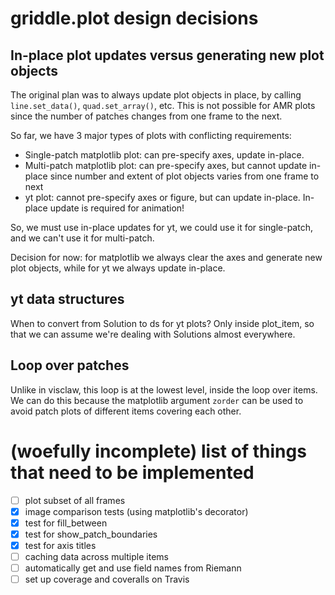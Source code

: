 # griddle.plot design decisions


## In-place plot updates versus generating new plot objects
The original plan was to always update plot objects in place, by
calling `line.set_data()`, `quad.set_array()`, etc.  This is not
possible for AMR plots since the number of patches changes from
one frame to the next.

So far, we have 3 major types of plots with conflicting requirements:
- Single-patch matplotlib plot: can pre-specify axes, update in-place.
- Multi-patch matplotlib plot: can pre-specify axes, but cannot update in-place
  since number and extent of plot objects varies from one frame to next
- yt plot: cannot pre-specify axes or figure, but can update in-place.
  In-place update is required for animation!

So, we must use in-place updates for yt, we could use it for single-patch, and
we can't use it for multi-patch.

Decision for now: for matplotlib we always clear the axes and generate new plot
objects, while for yt we always update in-place.

## yt data structures
When to convert from Solution to ds for yt plots?  Only inside plot_item, so
that we can assume we're dealing with Solutions almost everywhere.

## Loop over patches
Unlike in visclaw, this loop is at the lowest level, inside the loop over
items.  We can do this because the matplotlib argument `zorder` can be used
to avoid patch plots of different items covering each other.


# (woefully incomplete) list of things that need to be implemented

- [ ] plot subset of all frames
- [x] image comparison tests (using matplotlib's decorator)
- [x] test for fill_between
- [x] test for show_patch_boundaries
- [x] test for axis titles
- [ ] caching data across multiple items
- [ ] automatically get and use field names from Riemann
- [ ] set up coverage and coveralls on Travis
